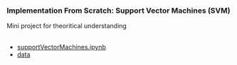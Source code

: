 ### Implementation From Scratch: Support Vector Machines (SVM)
 
Mini project for theoritical understanding
</br>
</br>

  - [supportVectorMachines.ipynb](https://colab.research.google.com/drive/116aLM_LygFVrzeE5uajoQR39cHERliZV?usp=sharing)
  - [data](https://drive.google.com/drive/folders/1QRKEPo4ZsU7oW2ZdJhEUCaxljTcEVnaP?usp=sharing)

